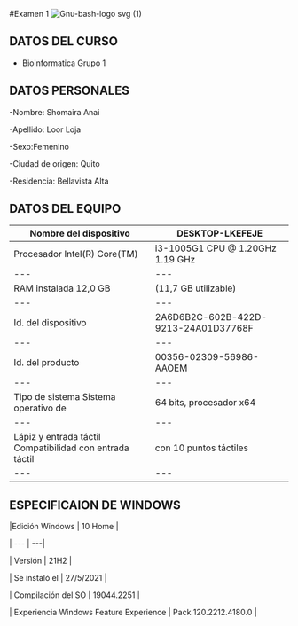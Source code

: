 #Examen 1 
![Gnu-bash-logo svg (1)](https://user-images.githubusercontent.com/117690592/203671465-32990a71-9a31-483d-b8b2-9e464bd99d77.png)

## DATOS DEL CURSO 
- Bioinformatica  Grupo 1 
## DATOS PERSONALES

-Nombre: Shomaira Anai

-Apellido: Loor Loja 

-Sexo:Femenino

-Ciudad de origen: Quito 

-Residencia: Bellavista Alta
## DATOS DEL EQUIPO

| Nombre del dispositivo |	DESKTOP-LKEFEJE |
| --- | --- | 
| Procesador	Intel(R) Core(TM) | i3-1005G1 CPU @ 1.20GHz   1.19 GHz |
| --- | --- | 
| RAM instalada	12,0 GB | (11,7 GB utilizable)|
| --- | --- | 
| Id. del dispositivo |	2A6D6B2C-602B-422D-9213-24A01D37768F |
| --- | --- | 
| Id. del producto |	00356-02309-56986-AAOEM |
| --- | --- | 
| Tipo de sistema	Sistema operativo de| 64 bits, procesador x64 |
| --- | --- | 
| Lápiz y entrada táctil	Compatibilidad con entrada táctil | con 10 puntos táctiles |
| --- | --- | 
## ESPECIFICAION DE WINDOWS

|Edición	Windows | 10 Home |

| --- | ---|

| Versión | 21H2 |

| Se instaló el	 | ‎27/‎5/‎2021 |

| Compilación del SO |	19044.2251 |

| Experiencia	Windows Feature Experience  | Pack 120.2212.4180.0 |
